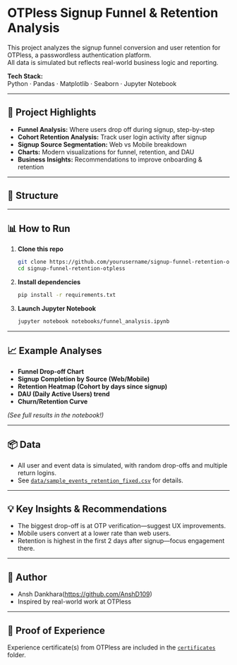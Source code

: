 # OTPless Signup Funnel & Retention Analysis

This project analyzes the signup funnel conversion and user retention for OTPless, a passwordless authentication platform.  
All data is simulated but reflects real-world business logic and reporting.

**Tech Stack:**  
Python · Pandas · Matplotlib · Seaborn · Jupyter Notebook

---

## 🚀 Project Highlights

- **Funnel Analysis:** Where users drop off during signup, step-by-step
- **Cohort Retention Analysis:** Track user login activity after signup
- **Signup Source Segmentation:** Web vs Mobile breakdown
- **Charts:** Modern visualizations for funnel, retention, and DAU
- **Business Insights:** Recommendations to improve onboarding & retention

---

## 📁 Structure


---

## 📊 How to Run

1. **Clone this repo**
    ```bash
    git clone https://github.com/yourusername/signup-funnel-retention-otpless.git
    cd signup-funnel-retention-otpless
    ```

2. **Install dependencies**
    ```bash
    pip install -r requirements.txt
    ```

3. **Launch Jupyter Notebook**
    ```bash
    jupyter notebook notebooks/funnel_analysis.ipynb
    ```

---

## 📈 Example Analyses

- **Funnel Drop-off Chart**
- **Signup Completion by Source (Web/Mobile)**
- **Retention Heatmap (Cohort by days since signup)**
- **DAU (Daily Active Users) trend**
- **Churn/Retention Curve**

*(See full results in the notebook!)*

---

## 📦 Data

- All user and event data is simulated, with random drop-offs and multiple return logins.
- See [`data/sample_events_retention_fixed.csv`](data/sample_events_retention_fixed.csv) for details.

---

## 💡 Key Insights & Recommendations

- The biggest drop-off is at OTP verification—suggest UX improvements.
- Mobile users convert at a lower rate than web users.
- Retention is highest in the first 2 days after signup—focus engagement there.

---

## 📝 Author

- Ansh Dankhara(https://github.com/AnshD109)
- Inspired by real-world work at OTPless

---

## 📄 Proof of Experience

Experience certificate(s) from OTPless are included in the [`certificates`](certificates/) folder.



